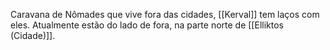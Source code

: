 Caravana de Nômades que vive fora das cidades, [[Kerval]] tem laços com eles.
Atualmente estão do lado de fora, na parte norte de [[Elliktos (Cidade)]].


